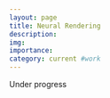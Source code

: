```yaml
---
layout: page
title: Neural Rendering
description: 
img: 
importance: 
category: current #work
---
```


Under progress